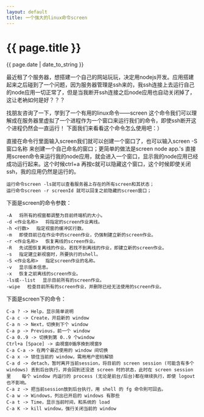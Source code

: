 ```yaml
---
layout: default
title: 一个强大的linux命令screen
---
```

# {{ page.title }}
{{ page.date | date_to_string }}


  最近租了个服务器，想搭建一个自己的网站玩玩，决定用nodejs开发。应用搭建起来之后碰到了一个问题，因为服务器管理是ssh来的，我ssh连接上去运行自己的node应用一切正常了，但是当我断开ssh连接之后node应用也自动关闭掉了，这让老衲如何是好？？？

  找朋友咨询了一下，学到了一个有用的linux命令——screen
这个命令我们可以理解成在服务器里虚拟了一个进程作为一个窗口来运行我们的命令，即使ssh断开这个进程仍然会一直运行！
下面我们来看看这个命令怎么使用吧：）

  直接在命令行里面输入screen我们就可以创建一个窗口了，也可以输入screen -S 窗口名称 来创建一个自己命名的窗口；更简单的做法是screen node app.'s 直接用screen命令来运行我的node应用，就会进入一个窗口，显示我的node应用已经成功运行起来。这个时候ctrl+a 再按c就可以隐藏这个窗口，这个时候即使关闭ssh，我的应用仍然是运行的。

	运行命令screen -ls就可以查看服务器上存在的所有screen和其状态；
	运行命令screen -r screenId 就可以回复之前隐藏的screen窗口；


下面是screen的命令参数：

	-A 　将所有的视窗都调整为目前终端机的大小。
	-d <作业名称> 　将指定的screen作业离线。
	-h <行数> 　指定视窗的缓冲区行数。
	-m 　即使目前已在作业中的screen作业，仍强制建立新的screen作业。
	-r <作业名称> 　恢复离线的screen作业。
	-R 　先试图恢复离线的作业。若找不到离线的作业，即建立新的screen作业。
	-s 　指定建立新视窗时，所要执行的shell。
	-S <作业名称> 　指定screen作业的名称。
	-v 　显示版本信息。
	-x 　恢复之前离线的screen作业。
	-ls或--list 　显示目前所有的screen作业。
	-wipe 　检查目前所有的screen作业，并删除已经无法使用的screen作业。


下面是screen下的命令：

	C-a ? -> Help，显示简单说明
	C-a c -> Create，开启新的 window
	C-a n -> Next，切换到下个 window 
	C-a p -> Previous，前一个 window 
	C-a 0..9 -> 切换到第 0..9 个window
	Ctrl+a [Space] -> 由視窗0循序換到視窗9
	C-a C-a -> 在两个最近使用的 window 间切换 
	C-a x -> 锁住当前的 window，需用用户密码解锁
	C-a d -> detach，暂时离开当前session，将目前的 screen session (可能含有多个 windows) 丢到后台执行，并会回到还没进 screen 时的状态，此时在 screen session 里    每个 window 内运行的 process (无论是前台/后台)都在继续执行，即使 logout 也不影响。 
	C-a z -> 把当前session放到后台执行，用 shell 的 fg 命令則可回去。
	C-a w -> Windows，列出已开启的 windows 有那些 
	C-a t -> Time，显示当前时间，和系统的 load 
	C-a K -> kill window，强行关闭当前的 window